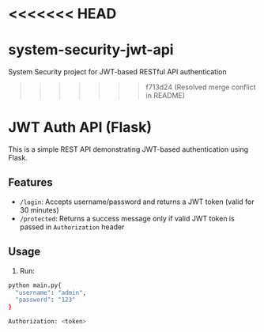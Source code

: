 <<<<<<< HEAD
=======
# system-security-jwt-api
System Security project for JWT-based RESTful API authentication
>>>>>>> f713d24 (Resolved merge conflict in README)
# JWT Auth API (Flask)

This is a simple REST API demonstrating JWT-based authentication using Flask.

## Features

- `/login`: Accepts username/password and returns a JWT token (valid for 30 minutes)
- `/protected`: Returns a success message only if valid JWT token is passed in `Authorization` header

## Usage

1. Run:
```bash
python main.py{
  "username": "admin",
  "password": "123"
}

Authorization: <token>

